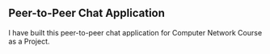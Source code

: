 <h2>Peer-to-Peer Chat Application</h2>
<p>I have built this peer-to-peer chat application for Computer Network Course as a Project.</p>
<br>


